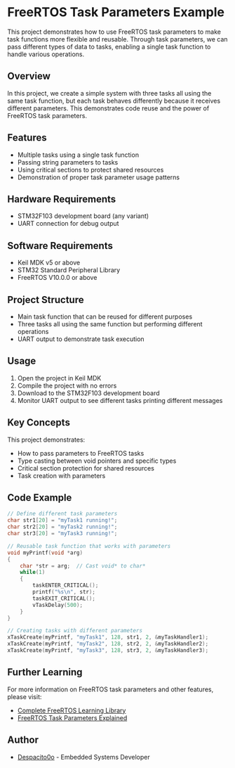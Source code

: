 # FreeRTOS Task Parameters Example

This project demonstrates how to use FreeRTOS task parameters to make task functions more flexible and reusable. Through task parameters, we can pass different types of data to tasks, enabling a single task function to handle various operations.

## Overview

In this project, we create a simple system with three tasks all using the same task function, but each task behaves differently because it receives different parameters. This demonstrates code reuse and the power of FreeRTOS task parameters.

## Features

- Multiple tasks using a single task function
- Passing string parameters to tasks
- Using critical sections to protect shared resources
- Demonstration of proper task parameter usage patterns

## Hardware Requirements

- STM32F103 development board (any variant)
- UART connection for debug output

## Software Requirements

- Keil MDK v5 or above
- STM32 Standard Peripheral Library
- FreeRTOS V10.0.0 or above

## Project Structure

- Main task function that can be reused for different purposes
- Three tasks all using the same function but performing different operations
- UART output to demonstrate task execution

## Usage

1. Open the project in Keil MDK
2. Compile the project with no errors
3. Download to the STM32F103 development board
4. Monitor UART output to see different tasks printing different messages

## Key Concepts

This project demonstrates:

- How to pass parameters to FreeRTOS tasks
- Type casting between void pointers and specific types
- Critical section protection for shared resources
- Task creation with parameters

## Code Example

```c
// Define different task parameters
char str1[20] = "myTask1 running!";
char str2[20] = "myTask2 running!";
char str3[20] = "myTask3 running!";

// Reusable task function that works with parameters
void myPrintf(void *arg)
{
    char *str = arg;  // Cast void* to char*
    while(1)
    {
        taskENTER_CRITICAL();
        printf("%s\n", str);
        taskEXIT_CRITICAL();
        vTaskDelay(500);
    }
}

// Creating tasks with different parameters
xTaskCreate(myPrintf, "myTask1", 128, str1, 2, &myTaskHandler1);
xTaskCreate(myPrintf, "myTask2", 128, str2, 2, &myTaskHandler2);
xTaskCreate(myPrintf, "myTask3", 128, str3, 2, &myTaskHandler3);
```

## Further Learning

For more information on FreeRTOS task parameters and other features, please visit:
- [Complete FreeRTOS Learning Library](https://github.com/Despacito0o/FreeRTOS)
- [FreeRTOS Task Parameters Explained](https://blog.csdn.net/supershmily)

## Author

- [Despacito0o](https://github.com/Despacito0o) - Embedded Systems Developer 